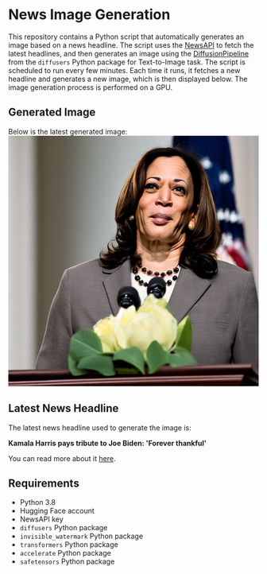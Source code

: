 # News Image Generation
This repository contains a Python script that automatically generates an image based on a news headline. The script uses the [NewsAPI](https://newsapi.org/) to fetch the latest headlines, and then generates an image using the [DiffusionPipeline](https://github.com/huggingface/diffusers) from the `diffusers` Python package for Text-to-Image task.
The script is scheduled to run every few minutes. Each time it runs, it fetches a new headline and generates a new image, which is then displayed below. The image generation process is performed on a GPU.

## Generated Image
Below is the latest generated image:
![Generated Image](image.png)

## Latest News Headline
The latest news headline used to generate the image is:

**Kamala Harris pays tribute to Joe Biden: 'Forever thankful'**

You can read more about it [here](https://news.google.com/rss/articles/CBMiVkFVX3lxTFBYWkR2bXNTdlRMb3ZFMkJsalFGc1hRNERsV1l0NXhpeVE1M1lCR0hqc2tCbksyZW9NNk5DR3Nwb1RvSUdBYmwweDZIMk1pRnlGSngwRk13?oc=5).

## Requirements
- Python 3.8
- Hugging Face account
- NewsAPI key
- `diffusers` Python package
- `invisible_watermark` Python package
- `transformers` Python package
- `accelerate` Python package
- `safetensors` Python package
